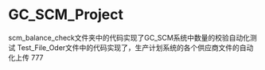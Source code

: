 # GC_SCM_Project
scm_balance_check文件夹中的代码实现了GC_SCM系统中数量的校验自动化测试
Test_File_Oder文件中的代码实现了，生产计划系统的各个供应商文件的自动化上传
777
